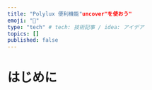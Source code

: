 ```yaml
---
title: "Polylux 便利機能"uncover"を使おう"
emoji: "🦔"
type: "tech" # tech: 技術記事 / idea: アイデア
topics: []
published: false
---
```

# はじめに